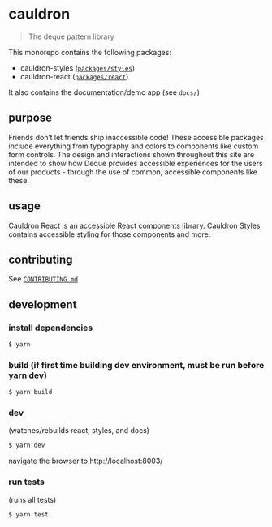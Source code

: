# cauldron

> The deque pattern library

This monorepo contains the following packages:

- cauldron-styles ([`packages/styles`](packages/styles/README.md))
- cauldron-react ([`packages/react`](packages/react/README.md))

It also contains the documentation/demo app (see `docs/`)

## purpose

Friends don’t let friends ship inaccessible code! These accessible packages include everything from typography and colors to components like custom form controls. The design and interactions shown throughout this site are intended to show how Deque provides accessible experiences for the users of our products - through the use of common, accessible components like these.

## usage

[Cauldron React](packages/react/README.md) is an accessible React components library. [Cauldron Styles](packages/styles/README.md) contains accessible styling for those components and more.

## contributing

See [`CONTRIBUTING.md`](./CONTRIBUTING.md)

## development

### install dependencies

```sh
$ yarn
```

### build (if first time building dev environment, must be run before yarn dev)

```sh
$ yarn build
```

### dev

(watches/rebuilds react, styles, and docs)

```sh
$ yarn dev
```

navigate the browser to http://localhost:8003/

### run tests

(runs all tests)

```sh
$ yarn test
```
